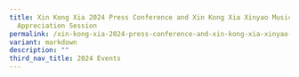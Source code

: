 ```yaml
---
title: Xin Kong Xia 2024 Press Conference and Xin Kong Xia Xinyao Music
  Appreciation Session
permalink: /xin-kong-xia-2024-press-conference-and-xin-kong-xia-xinyao-music-appreciation-session/
variant: markdown
description: ""
third_nav_title: 2024 Events
---
```

